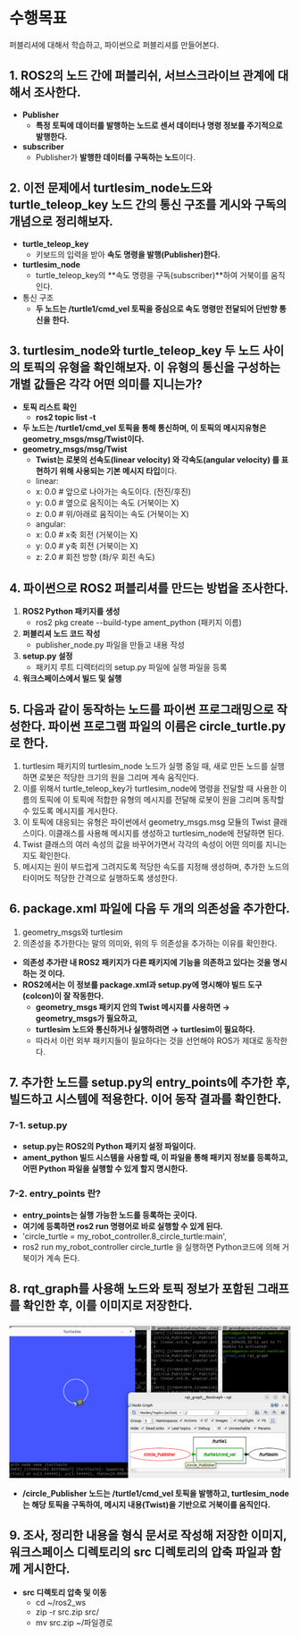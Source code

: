 # 수행목표
퍼블리셔에 대해서 학습하고, 파이썬으로 퍼블리셔를 만들어본다.

## 1. ROS2의 노드 간에 퍼블리쉬, 서브스크라이브 관계에 대해서 조사한다.
 - **Publisher**
     - **특정 토픽에 데이터를 발행하는 노드로 센서 데이터나 명령 정보를 주기적으로 발행한다.**
 - **subscriber**
     - Publisher가 **발행한 데이터를 구독하는 노드**이다.

## 2. 이전 문제에서 turtlesim_node노드와 turtle_teleop_key 노드 간의 통신 구조를 게시와 구독의 개념으로 정리해보자.
 - **turtle_teleop_key**
     - 키보드의 입력을 받아 **속도 명령을 발행(Publisher)한다.**
 - **turtlesim_node**
     - turtle_teleop_key의 **속도 명령을 구독(subscriber)**하여 거북이를 움직인다.
 - 통신 구조
    - **두 노드는 /turtle1/cmd_vel 토픽을 중심으로 속도 명령만 전달되어 단반향 통신을 한다.**

## 3. turtlesim_node와 turtle_teleop_key 두 노드 사이의 토픽의 유형을 확인해보자. 이 유형의 통신을 구성하는 개별 값들은 각각 어떤 의미를 지니는가?
 - **토픽 리스트 확인**
     - **ros2 topic list -t**
 - **두 노드는 /turtle1/cmd_vel 토픽을 통해 통신하며, 이 토픽의 메시지유형은 geometry_msgs/msg/Twist이다.**
 - **geometry_msgs/msg/Twist**
     - **Twist는 로봇의 선속도(linear velocity) 와 각속도(angular velocity) 를 표현하기 위해 사용되는 기본 메시지 타입**이다.
     - linear:
     -   x: 0.0  # 앞으로 나아가는 속도이다. (전진/후진)
     -   y: 0.0  # 옆으로 움직이는 속도 (거북이는 X)
     -   z: 0.0  # 위/아래로 움직이는 속도 (거북이는 X)
     - angular:
     -   x: 0.0  # x축 회전 (거북이는 X)
     -   y: 0.0  # y축 회전 (거북이는 X)
     -   z: 2.0  # 회전 방향 (좌/우 회전 속도)

## 4. 파이썬으로 ROS2 퍼블리셔를 만드는 방법을 조사한다.
1. **ROS2 Python 패키지를 생성**
     - ros2 pkg create --build-type ament_python (패키지 이름)
2. **퍼블리셔 노드 코드 작성**
     - publisher_node.py 파일을 만들고 내용 작성
3. **setup.py 설정**
     - 패키지 루트 디렉터리의 setup.py 파일에 실행 파일을 등록
4. **워크스페이스에서 빌드 및 실행**   

## 5. 다음과 같이 동작하는 노드를 파이썬 프로그래밍으로 작성한다. 파이썬 프로그램 파일의 이름은 circle_turtle.py로 한다.
1. turtlesim 패키지의 turtlesim_node 노드가 실행 중일 때, 새로 만든 노드를 실행하면 로봇은 적당한 크기의 원을 그리며 계속 움직인다.
2. 이를 위해서 turtle_teleop_key가 turtlesim_node에 명령을 전달할 때 사용한 이름의 토픽에 이 토픽에 적합한 유형의 메시지를 전달해 로봇이 원을 그리며 동작할 수 있도록 메시지를 게시한다.
3. 이 토픽에 대응되는 유형은 파이썬에서 geometry_msgs.msg 모듈의 Twist 클래스이다. 이클래스를 사용해 메시지를 생성하고 turtlesim_node에 전달하면 된다.
4. Twist 클래스의 여러 속성의 값을 바꾸어가면서 각각의 속성이 어떤 의미를 지니는지도 확인한다.
5. 메시지는 원이 부드럽게 그려지도록 적당한 속도를 지정해 생성하며, 추가한 노드의 타이머도 적당한 간격으로 실행하도록 생성한다.

## 6. package.xml 파일에 다음 두 개의 의존성을 추가한다.
1. geometry_msgs와 turtlesim
2. 의존성을 추가한다는 말의 의미와, 위의 두 의존성을 추가하는 이유를 확인한다.

 - **의존성 추가란 내 ROS2 패키지가 다른 패키지에 기능을 의존하고 있다는 것을 명시하는 것 이다.**
 - **ROS2에서는 이 정보를 package.xml과 setup.py에 명시해야 빌드 도구(colcon)이 잘 작동한다.**
     - **geometry_msgs 패키지 안의 Twist 메시지를 사용하면 → geometry_msgs가 필요하고,**
     - **turtlesim 노드와 통신하거나 실행하려면 → turtlesim이 필요하다.**
     - 따라서 이런 외부 패키지들이 필요하다는 것을 선언해야 ROS가 제대로 동작한다.

## 7. 추가한 노드를 setup.py의 entry_points에 추가한 후, 빌드하고 시스템에 적용한다. 이어 동작 결과를 확인한다.
### 7-1. setup.py
 - **setup.py는 ROS2의 Python 패키지 설정 파일이다.**
 - **ament_python 빌드 시스템을 사용할 때, 이 파일을 통해 패키지 정보를 등록하고, 어떤 Python 파일을 실행할 수 있게 할지 명시한다.**
### 7-2. entry_points 란?
 - **entry_points는 실행 가능한 노드를 등록하는 곳이다.**
 - **여기에 등록하면 ros2 run 명령어로 바로 실행할 수 있게 된다.**
 - 'circle_turtle = my_robot_controller.8_circle_turtle:main',
 - ros2 run my_robot_controller circle_turtle 을 실행하면 Python코드에 의해 거북이가 계속 돈다.

## 8. rqt_graph를 사용해 노드와 토픽 정보가 포함된 그래프를 확인한 후, 이를 이미지로 저장한다.
<img src="8_1_screen_capture.png" alt="demo image" width="800"/>

 - **/circle_Publisher 노드는 /turtle1/cmd_vel 토픽을 발행하고, turtlesim_node는 해당 토픽을 구독하여, 메시지 내용(Twist)을 기반으로 거북이를 움직인다.**

## 9. 조사, 정리한 내용을 형식 문서로 작성해 저장한 이미지, 워크스페이스 디렉토리의 src 디렉토리의 압축 파일과 함께 게시한다.
- **src 디렉토리 압축 및 이동**
     - cd ~/ros2_ws
     - zip -r src.zip src/
     - mv src.zip ~/파일경로
